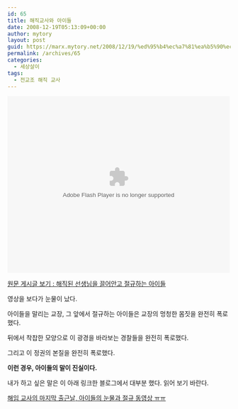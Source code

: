 ```yaml
---
id: 65
title: 해직교사와 아이들
date: 2008-12-19T05:13:09+00:00
author: mytory
layout: post
guid: https://marx.mytory.net/2008/12/19/%ed%95%b4%ec%a7%81%ea%b5%90%ec%82%ac%ec%99%80-%ec%95%84%ec%9d%b4%eb%93%a4/
permalink: /archives/65
categories:
  - 세상살이
tags:
  - 전교조 해직 교사
---
```

<embed src='http://flvs.daum.net/flvPlayer.swf?vid=zKIuK8Uj6Us$' width='502px' height='399px' allowScriptAccess='always' type='application/x-shockwave-flash' allowFullScreen='true' bgcolor='#000000' >
</embed>

<p class="link">
  <a href="http://blog.daum.net/ini333/4129966" target="_blank" title="[http://blog.daum.net/ini333/4129966]로 이동합니다.">원문 게시글 보기 : 해직된 선생님을 끌어안고 절규하는 아이들</a><span id="tx_right_marker"></span>
</p>

영상을 보다가 눈물이 났다.

아이들을 말리는 교장, 그 앞에서 절규하는 아이들은 교장의 멍청한 몸짓을 완전히 폭로했다.

뒤에서 착찹한 모양으로 이 광경을 바라보는 경찰들을 완전히 폭로했다.

그리고 이 정권의 본질을 완전히 폭로했다.

<span class="Apple-style-span" style="font-weight: bold;">이런 경우, 아이들의 말이 진실이다.</span>

내가 하고 싶은 말은 이 아래 링크한 블로그에서 대부분 했다. 읽어 보기 바란다.

<p class="link">
  <a title="해임 교사의 마지막 출근날, 아이들의 눈물과 절규 동영상 ㅠㅠ" href="http://welcometo.egloos.com/1252433">해임 교사의 마지막 출근날, 아이들의 눈물과 절규 동영상 ㅠㅠ</a>
</p>